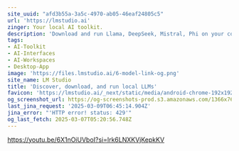 ```yaml
---
site_uuid: "afd3b55a-3a5c-4970-ab05-46eaf24805c5"
url: 'https://lmstudio.ai'
zinger: Your local AI toolkit.
description: 'Download and run Llama, DeepSeek, Mistral, Phi on your computer.'
tags:
- AI-Toolkit
- AI-Interfaces
- AI-Workspaces
- Desktop-App
image: 'https://files.lmstudio.ai/6-model-link-og.png'
site_name: LM Studio
title: 'Discover, download, and run local LLMs'
favicon: 'https://lmstudio.ai/_next/static/media/android-chrome-192x192.3a60873f.png'
og_screenshot_url: https://og-screenshots-prod.s3.amazonaws.com/1366x768/80/false/6751d818724ffdd34db94495dff2ad1b8f9768ba269fb8575395e2fdc3884040.jpeg
last_jina_request: '2025-03-09T06:45:14.904Z'
jina_error: "'HTTP error! status: 429'"
og_last_fetch: 2025-03-07T05:20:56.748Z
---
```


https://youtu.be/6X1nOiUVboI?si=lrk6LNXKVjKepkKV
